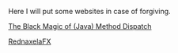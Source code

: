 Here I will put some websites in case of forgiving.

[The Black Magic of (Java) Method Dispatch](https://shipilev.net/blog/2015/black-magic-method-dispatch/)

[RednaxelaFX](https://www.iteye.com/blog/rednaxelafx-362738)

